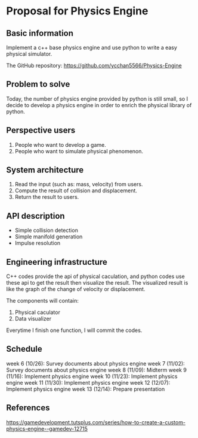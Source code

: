 # Proposal for Physics Engine

## Basic information

Implement a c++ base physics engine and use python to write a easy physical simulator.

The GitHub repository:
https://github.com/ycchan5566/Physics-Engine

## Problem to solve

Today, the number of physics engine provided by python is still small, so I decide to develop a physics engine in order to enrich the physical library of python.

## Perspective users

1. People who want to develop a game.
2. People who want to simulate physical phenomenon.

## System architecture

1. Read the input (such as: mass, velocity) from users.
2. Compute the result of collision and displacement.
3. Return the result to users.

## API description

- Simple collision detection
- Simple manifold generation
- Impulse resolution

## Engineering infrastructure

C++ codes provide the api of physical caculation, and python codes use these api to get the result then visualize the result.
The visualized result is like the graph of the change of velocity or displacement.

The components will contain:
1. Physical caculator
2. Data visualizer

Everytime I finish one function, I will commit the codes.

## Schedule

week 6 (10/26): Survey documents about physics engine
week 7 (11/02): Survey documents about physics engine
week 8 (11/09): Midterm
week 9 (11/16): Implement physics engine
week 10 (11/23): Implement physics engine
week 11 (11/30): Implement physics engine
week 12 (12/07): Implement physics engine
week 13 (12/14): Prepare presentation


## References

https://gamedevelopment.tutsplus.com/series/how-to-create-a-custom-physics-engine--gamedev-12715